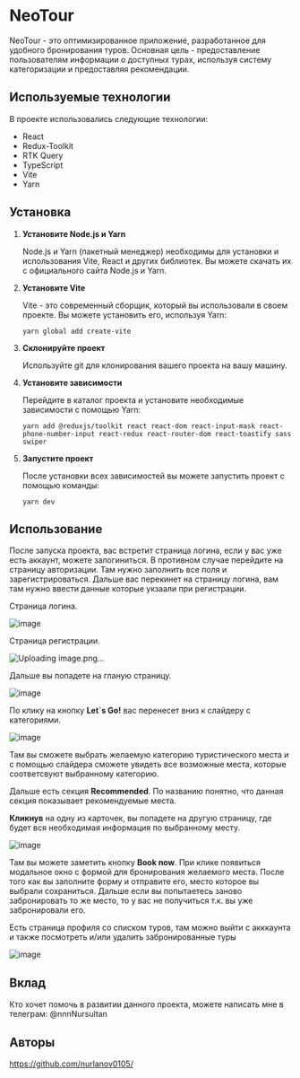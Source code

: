 # NeoTour

NeoTour - это оптимизированное приложение, разработанное для удобного бронирования туров. Основная цель - предоставление пользователям информации о доступных турах, используя систему категоризации и предоставляя рекомендации.

## Используемые технологии

В проекте использовались следующие технологии:

- React
- Redux-Toolkit
- RTK Query
- TypeScript
- Vite
- Yarn

## Установка

1. **Установите Node.js и Yarn**

   Node.js и Yarn (пакетный менеджер) необходимы для установки и использования Vite, React и других библиотек. Вы можете скачать их с официального сайта Node.js и Yarn.

3. **Установите Vite**

   Vite - это современный сборщик, который вы использовали в своем проекте. Вы можете установить его, используя Yarn:

   ```
   yarn global add create-vite
   ```

5. **Склонируйте проект**

   Используйте git для клонирования вашего проекта на вашу машину.

7. **Установите зависимости**

   Перейдите в каталог проекта и установите необходимые зависимости с помощью Yarn:

   ```
   yarn add @reduxjs/toolkit react react-dom react-input-mask react-phone-number-input react-redux react-router-dom react-toastify sass swiper
   ```

9. **Запустите проект**

   После установки всех зависимостей вы можете запустить проект с помощью команды:

   ```
   yarn dev
   ```

## Использование

После запуска проекта, вас встретит страница логина, если у вас уже есть аккаунт, можете залогиниться. В противном случае
перейдите на страницу авторизации. Там нужно заполнить все поля и зарегистрироваться. Дальше вас перекинет на страницу логина, вам там нужно 
ввести данные которые укзаали при регистрации.

Страница логина.

![image](https://github.com/nurlanov0105/neo-tour/assets/126797112/eaf98132-8aa3-4d5c-b21a-515b0a860719)

Страница регистрации.

![Uploading image.png…]()

Дальше вы попадете на гланую страницу.

![image](https://github.com/nurlanov0105/neo-tour/assets/126797112/75b3ca02-6ddf-4a6b-bded-99f2f9930ad8)

По клику на кнопку **Let`s Go!** вас перенесет вниз к слайдеру с категориями. 

![image](https://github.com/nurlanov0105/neo-tour/assets/126797112/a83f3bfa-d64c-4e1a-a271-145bf56208d1)

Там вы сможете выбрать желаемую категорию туристического места и с помощью слайдера сможете увидеть все возможные места, которые соответсвуют выбранному категорию.

Дальше есть секция **Recommended**. По названию понятно, что данная секция показывает рекомендуемые места.

**Кликнув** на одну из карточек, вы попадете на другую страницу, где будет вся необходимая информация по выбранному месту.

![image](https://github.com/nurlanov0105/neo-tour/assets/126797112/6c50d545-6e3b-400a-9017-46a030f58f4d)

Там вы можете заметить кнопку **Book now**. При клике появиться модальное окно с формой для бронирования желаемого места.
После того как вы заполните форму и отправите его, место которое вы выбрали сохраниться. Дальше если вы попытаетесь заново забронировать то же место, то у вас не получиться т.к.
вы уже забронировали его.

Есть страница профиля со списком туров, там можно выйти с акккаунта и также посмотреть и/или удалить забронированные туры

![image](https://github.com/nurlanov0105/neo-tour/assets/126797112/cc2b98a6-35a4-4f2d-93cb-e92ea28cbd62)



## Вклад

Кто хочет помочь в развитии данного проекта, можете написать мне в телеграм: @nnnNursultan

## Авторы

https://github.com/nurlanov0105/
